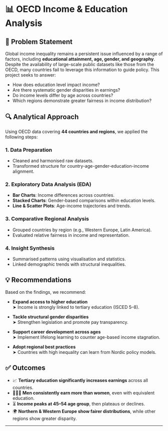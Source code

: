 # 📊 OECD Income & Education Analysis

## 🧩 Problem Statement

Global income inequality remains a persistent issue influenced by a range of factors, including **educational attainment, age, gender, and geography**. Despite the availability of large-scale public datasets like those from the OECD, many countries fail to leverage this information to guide policy. This project seeks to answer:

- How does education level impact income?
- Are there systematic gender disparities in earnings?
- Do income levels differ by age across countries?
- Which regions demonstrate greater fairness in income distribution?

## 🔍 Analytical Approach

Using OECD data covering **44 countries and regions**, we applied the following steps:

### 1. Data Preparation
- Cleaned and harmonised raw datasets.
- Transformed structure for country-age-gender-education-income alignment.

### 2. Exploratory Data Analysis (EDA)
- **Bar Charts**: Income differences across countries.
- **Stacked Charts**: Gender-based comparisons within education levels.
- **Line & Scatter Plots**: Age-income trajectories and trends.

### 3. Comparative Regional Analysis
- Grouped countries by region (e.g., Western Europe, Latin America).
- Evaluated relative fairness in income and representation.

### 4. Insight Synthesis
- Summarised patterns using visualisation and statistics.
- Linked demographic trends with structural inequalities.

## 💡 Recommendations

Based on the findings, we recommend:

- **Expand access to higher education**  
  ➤ Income is strongly linked to tertiary education (ISCED 5–8).

- **Tackle structural gender disparities**  
  ➤ Strengthen legislation and promote pay transparency.

- **Support career development across ages**  
  ➤ Implement lifelong learning to counter age-based income stagnation.

- **Adopt regional best practices**  
  ➤ Countries with high inequality can learn from Nordic policy models.

## ✅ Outcomes

- 📈 **Tertiary education significantly increases earnings** across all countries.
- 👨‍🦰👩 **Men consistently earn more than women**, even with equivalent education.
- ⏳ **Income peaks at 45–54 age group**, then plateaus or declines.
- 🌍 **Northern & Western Europe show fairer distributions**, while other regions show greater disparity.

---

